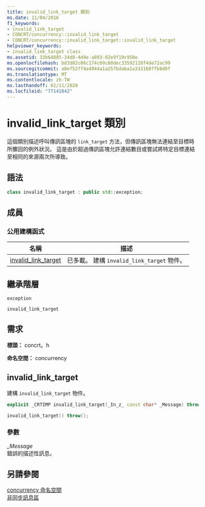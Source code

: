 ```yaml
---
title: invalid_link_target 類別
ms.date: 11/04/2016
f1_keywords:
- invalid_link_target
- CONCRT/concurrency::invalid_link_target
- CONCRT/concurrency::invalid_link_target::invalid_link_target
helpviewer_keywords:
- invalid_link_target class
ms.assetid: 33b64885-34d8-4d4e-a893-02e9f19c958e
ms.openlocfilehash: bd3d82c06c174c69c60dec33592110f4de72ac99
ms.sourcegitcommit: a8ef52ff4a4944a1a257bdaba1a3331607fb8d0f
ms.translationtype: MT
ms.contentlocale: zh-TW
ms.lasthandoff: 02/11/2020
ms.locfileid: "77141042"
---
```

# <a name="invalid_link_target-class"></a>invalid_link_target 類別

這個類別描述呼叫傳訊區塊的 `link_target` 方法，但傳訊區塊無法連結至目標時所擲回的例外狀況。 這是由於超過傳訊區塊允許連結數目或嘗試將特定目標連結至相同的來源兩次所導致。

## <a name="syntax"></a>語法

```cpp
class invalid_link_target : public std::exception;
```

## <a name="members"></a>成員

### <a name="public-constructors"></a>公用建構函式

|名稱|描述|
|----------|-----------------|
|[invalid_link_target](#ctor)|已多載。 建構 `invalid_link_target` 物件。|

## <a name="inheritance-hierarchy"></a>繼承階層

`exception`

`invalid_link_target`

## <a name="requirements"></a>需求

**標頭：** concrt。h

**命名空間：** concurrency

## <a name="ctor"></a>invalid_link_target

建構 `invalid_link_target` 物件。

```cpp
explicit _CRTIMP invalid_link_target(_In_z_ const char* _Message) throw();

invalid_link_target() throw();
```

### <a name="parameters"></a>參數

*_Message*<br/>
錯誤的描述性訊息。

## <a name="see-also"></a>另請參閱

[concurrency 命名空間](concurrency-namespace.md)<br/>
[非同步訊息區](../../../parallel/concrt/asynchronous-message-blocks.md)
